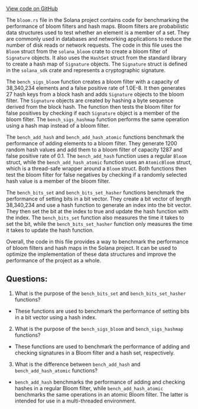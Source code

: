 [View code on GitHub](https://github.com/solana-labs/solana/blob/master/bloom/benches/bloom.rs)

The `bloom.rs` file in the Solana project contains code for benchmarking the performance of bloom filters and hash maps. Bloom filters are probabilistic data structures used to test whether an element is a member of a set. They are commonly used in databases and networking applications to reduce the number of disk reads or network requests. The code in this file uses the `Bloom` struct from the `solana_bloom` crate to create a bloom filter of `Signature` objects. It also uses the `HashSet` struct from the standard library to create a hash map of `Signature` objects. The `Signature` struct is defined in the `solana_sdk` crate and represents a cryptographic signature.

The `bench_sigs_bloom` function creates a bloom filter with a capacity of 38,340,234 elements and a false positive rate of 1.0E-8. It then generates 27 hash keys from a block hash and adds `Signature` objects to the bloom filter. The `Signature` objects are created by hashing a byte sequence derived from the block hash. The function then tests the bloom filter for false positives by checking if each `Signature` object is a member of the bloom filter. The `bench_sigs_hashmap` function performs the same operation using a hash map instead of a bloom filter.

The `bench_add_hash` and `bench_add_hash_atomic` functions benchmark the performance of adding elements to a bloom filter. They generate 1200 random hash values and add them to a bloom filter of capacity 1287 and false positive rate of 0.1. The `bench_add_hash` function uses a regular `Bloom` struct, while the `bench_add_hash_atomic` function uses an `AtomicBloom` struct, which is a thread-safe wrapper around a `Bloom` struct. Both functions then test the bloom filter for false negatives by checking if a randomly selected hash value is a member of the bloom filter.

The `bench_bits_set` and `bench_bits_set_hasher` functions benchmark the performance of setting bits in a bit vector. They create a bit vector of length 38,340,234 and use a hash function to generate an index into the bit vector. They then set the bit at the index to true and update the hash function with the index. The `bench_bits_set` function also measures the time it takes to set the bit, while the `bench_bits_set_hasher` function only measures the time it takes to update the hash function.

Overall, the code in this file provides a way to benchmark the performance of bloom filters and hash maps in the Solana project. It can be used to optimize the implementation of these data structures and improve the performance of the project as a whole.
## Questions: 
 1. What is the purpose of the `bench_bits_set` and `bench_bits_set_hasher` functions?
- These functions are used to benchmark the performance of setting bits in a bit vector using a hash index.

2. What is the purpose of the `bench_sigs_bloom` and `bench_sigs_hashmap` functions?
- These functions are used to benchmark the performance of adding and checking signatures in a Bloom filter and a hash set, respectively.

3. What is the difference between `bench_add_hash` and `bench_add_hash_atomic` functions?
- `bench_add_hash` benchmarks the performance of adding and checking hashes in a regular Bloom filter, while `bench_add_hash_atomic` benchmarks the same operations in an atomic Bloom filter. The latter is intended for use in a multi-threaded environment.